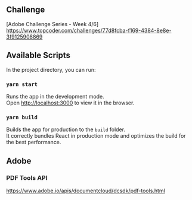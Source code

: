 ## Challenge

[Adobe Challenge Series - Week 4/6] https://www.topcoder.com/challenges/77d8fcba-f169-4384-8e8e-3f9125908869

## Available Scripts

In the project directory, you can run:

### `yarn start`

Runs the app in the development mode.\
Open [http://localhost:3000](http://localhost:3000) to view it in the browser.

### `yarn build`

Builds the app for production to the `build` folder.\
It correctly bundles React in production mode and optimizes the build for the best performance.


## Adobe
### PDF Tools API

https://www.adobe.io/apis/documentcloud/dcsdk/pdf-tools.html
